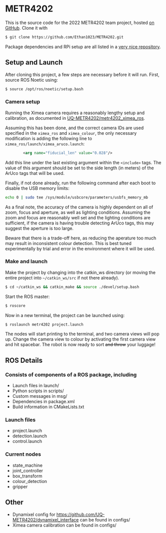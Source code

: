 # METR4202

This is the source code for the 2022 METR4202 team project, hosted
[on GitHub](https://github.com/Ethan1023/METR4202). Clone it with
```bash
$ git clone https://github.com/Ethan1023/METR4202.git
```

Package dependencies and RPi setup are all listed in a
[very nice repository](https://github.com/UQ-METR4202/METR4202_S2-2022_Resources/blob/main/RPi4_Setup.md).

## Setup and Launch

After cloning this project, a few steps are necessary before it will run.
First, source ROS Noetic using:
```bash
$ source /opt/ros/noetic/setup.bash
```

### Camera setup

Running the Ximea camera requires a reasonably lengthy setup and calibration,
as documented in [UQ-METR4202/metr4202_ximea_ros](https://github.com/UQ-METR4202/metr4202_ximea_ros).

Assuming this has been done, and the correct camera IDs are used specified in
the `ximea_ros` and `ximea_colour`, the only necessary modification is adding
the following line to `ximea_ros/launch/ximea_aruco.launch`:
```xml
        <arg name="fiducial_len" value="0.028"/>
```

Add this line under the last existing argument within the `<include>` tags. The
value of this argument should be set to the side length (in meters) of the ArUco
tags that will be used.

Finally, if not done already, run the following command after each boot to
disable the USB memory limits:
```bash
echo 0 | sudo tee /sys/module/usbcore/parameters/usbfs_memory_mb
```

As a final note, the accuracy of the camera is highly dependent on all of zoom,
focus and aperture, as well as lighting conditions. Assuming the zoom and focus
are reasonably well set and the lighting conditions are sufficient, if the
camera is having trouble detecting ArUco tags, this may suggest the aperture is
too large.

Beware that there is a trade-off here, as reducing the aperature too much may
result in inconsistent colour detection. This is best tuned experimentally by
trial and error in the environment where it will be used.

### Make and launch

Make the project by changing into the catkin_ws directory (or moving
the entire project into `~/catkin_ws/src` if not there already).
```bash
$ cd ~/catkin_ws && catkin_make && source ./devel/setup.bash
```

Start the ROS master:
```bash
$ roscore
```

Now in a new terminal, the project can be launched using:
```bash
$ roslaunch metr4202 project.launch
```

The nodes will start printing to the terminal, and two camera views will pop up.
Change the camera view to colour by activating the first camera view and hit
spacebar. The robot is now ready to sort ~~and throw~~ your luggage!

## ROS Details

### Consists of components of a ROS package, including
* Launch files in launch/
* Python scripts in scripts/
* Custom messages in msg/
* Dependencies in package.xml
* Build information in CMakeLists.txt

### Launch files
* project.launch
* detection.launch
* control.launch

### Current nodes
* state_machine
* joint_controller
* box_transform
* colour_detection
* gripper

## Other
* Dynamixel config for https://github.com/UQ-METR4202/dynamixel_interface can be found in configs/
* Ximea camera calibration can be found in configs/
